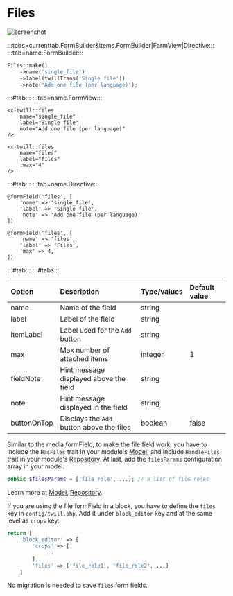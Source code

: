 # Files

![screenshot](/assets/files.png)

:::tabs=currenttab.FormBuilder&items.FormBuilder|FormView|Directive:::
:::tab=name.FormBuilder:::

```php
Files::make()
    ->name('single_file')
    ->label(twillTrans('Single file'))
    ->note('Add one file (per language)');
```

:::#tab:::
:::tab=name.FormView:::

```blade
<x-twill::files 
    name="single_file" 
    label="Single file"
    note="Add one file (per language)" 
/>

<x-twill::files 
    name="files" 
    label="files" 
    :max="4" 
/>
```

:::#tab:::
:::tab=name.Directive:::

```blade
@formField('files', [
    'name' => 'single_file',
    'label' => 'Single file',
    'note' => 'Add one file (per language)'
])

@formField('files', [
    'name' => 'files',
    'label' => 'Files',
    'max' => 4,
])
```

:::#tab:::
:::#tabs:::

| Option      | Description                               | Type/values | Default value |
|:------------|:------------------------------------------|:------------|:--------------|
| name        | Name of the field                         | string      |               |
| label       | Label of the field                        | string      |               |
| itemLabel   | Label used for the `Add` button           | string      |               |
| max         | Max number of attached items              | integer     | 1             |
| fieldNote   | Hint message displayed above the field    | string      |               |
| note        | Hint message displayed in the field       | string      |               |
| buttonOnTop | Displays the `Add` button above the files | boolean     | false         |

Similar to the media formField, to make the file field work, you have to include the `HasFiles` trait in your
module's [Model](../3_modules/10_models.md), and include `HandleFiles` trait in your
module's [Repository](../3_modules/11_repositories.md). At last, add the `filesParams` configuration array in your
model.

```php
public $filesParams = ['file_role', ...]; // a list of file roles
```

Learn more at [Model](../3_modules/10_models.md), [Repository](../3_modules/5_repositories.md).

If you are using the file formField in a block, you have to define the `files` key in `config/twill.php`. Add it
under `block_editor` key and at the same level as `crops` key:

```php
return [
    'block_editor' => [
        'crops' => [
            ...
        ],
        'files' => ['file_role1', 'file_role2', ...]
    ]
```

No migration is needed to save `files` form fields.
